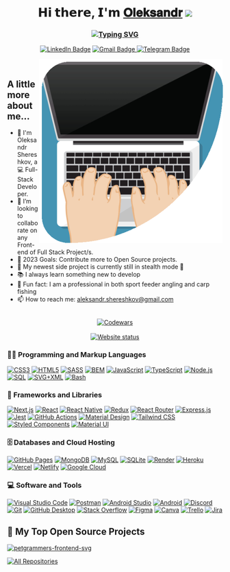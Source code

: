 <h1 align="center">𝗛𝗶 𝘁𝗵𝗲𝗿𝗲, 𝗜'𝗺
<a href="https://www.linkedin.com/in/aleksandr-shereshkov/" target="_blank">𝐎𝐥𝐞𝐤𝐬𝐚𝐧𝐝𝐫</a>
<img src="https://github.com/blackcater/blackcater/raw/main/images/Hi.gif" height="32"/></h1>

<h3 align="center"><a href="https://git.io/typing-svg"><img src="https://readme-typing-svg.herokuapp.com?font=Fira+Code&pause=2000&background=B0FF6800&center=true&random=false&width=435&lines=%F0%9F%91%A8%E2%80%8D%F0%9F%92%BB%EF%BC%A6%EF%BD%95%EF%BD%8C%EF%BD%8C-%EF%BC%B3%EF%BD%94%EF%BD%81%EF%BD%83%EF%BD%8B+%EF%BC%A4%EF%BD%85%EF%BD%96%EF%BD%85%EF%BD%8C%EF%BD%8F%EF%BD%90%EF%BD%85%EF%BD%92%F0%9F%91%A8%E2%80%8D%F0%9F%92%BB" alt="Typing SVG" /></a></h3>

<div id="badges">
    <p align="center">
        <a href="https://www.linkedin.com/in/aleksandr-shereshkov/"><img src="https://img.shields.io/badge/LinkedIn-blue?logo=linkedin&logoColor=white" alt="LinkedIn Badge"></a>
        <a href="mailto:aleksandr.shereshkov@gmail.com"><img src="https://img.shields.io/badge/Gmail-D14836?logo=gmail&logoColor=white" alt="Gmail Badge">
        </a>
        <a href="https://t.me/Alexander_Shereshkov"><img src="https://img.shields.io/badge/Telegram-2CA5E0?logo=telegram&logoColor=white" alt="Telegram Badge">
        </a>
    </p>

</div>
<div>
<img align="right" width="430" src="./image/full2.gif" />
<br/>

## A little more about me...

<ul>
  <li> 👨 I'm Oleksandr Shereshkov, a 💻 Full-Stack Developer. </li>
  <li> 👯 I’m looking to collaborate on any Front-end of Full Stack Project/s.</li>
  <li> 🥅 2023 Goals: Contribute more to Open Source projects.</li>
  <li> 🔭 My newest side project is currently still in stealth mode 🤫 </li>
  <li> 📚 I always learn something new to develop</li>
  <li> 🎣 Fun fact: I am a professional in both sport feeder angling and carp fishing </li>
  <li> 📫 How to reach me: <a href="mailto: aleksandr.shereshkov@gmail.com">aleksandr.shereshkov@gmail.com</a> </li>
</li>
</ul>
</div>

<div align="center">
<br/>
<a  href="https://www.codewars.com/users/AleksandrSherehkov">
  <img src="https://www.codewars.com/users/AleksandrSherehkov/badges/large" alt="Codewars">
</a>
</div>
<div align="center">
<br/>
<a href="http://monip.org">
  <img src="https://img.shields.io/website-up-down-green-red/http/monip.org.svg" alt="Website status">
</a>
</div>

 <h3>👨‍💻 Programming and Markup Languages</h3>
 <p>
 <a href="#"><img alt="CSS3" src="https://img.shields.io/badge/CSS3-1572B6.svg?logo=css3&logoColor=white"></a>
 <a href="#"><img alt="HTML5" src="https://img.shields.io/badge/HTML5-E34F26.svg?logo=html5&logoColor=white"></a>
 <a href="#"><img alt="SASS" src="https://img.shields.io/badge/Sass-CC6699.svg?logo=sass&logoColor=white"></a>
<a href=#"><img alt="BEM" src="https://img.shields.io/badge/BEM-black.svg?logo=bem&logoColor=white"></a>
<a href=#"><img alt="JavaScript" src="https://img.shields.io/badge/JavaScript-F7DF1E.svg?logo=javascript&logoColor=black"></a>
<a href="#"><img alt="TypeScript" src="https://img.shields.io/badge/TypeScript-007ACC.svg?logo=typescript&logoColor=white"></a>
<a href="#"><img alt="Node.js" src="https://img.shields.io/badge/Node.js-43853D.svg?logo=node.js&logoColor=white"></a>
<a href="#"><img alt="SQL" src="https://custom-icon-badges.demolab.com/badge/SQL-025E8C.svg?logo=database&logoColor=white"></a>
<a href="#"><img alt="SVG+XML" src="https://img.shields.io/badge/SVG%2BXML-e0982c.svg?logo=svg&logoColor=white"></a>
<a href="3"><img alt="Bash" src="https://img.shields.io/badge/Bash-121011.svg?logo=gnu-bash&logoColor=white"></a>
</p>

 <h3>🧰 Frameworks and Libraries</h3>

  <p>
    <a href="#"><img alt="Next.js" src="https://img.shields.io/badge/Next.js-black.svg?logo=Next.js&logoColor=white"></a>
    <a href="#"><img alt="React" src="https://img.shields.io/badge/React-20232a.svg?logo=react&logoColor=%2361DAFB"></a>
    <a href="#"><img alt="React Native" src="https://img.shields.io/badge/React_Native-20232a.svg?logo=react&logoColor=%2361DAFB"></a>
    <a href="#"><img alt="Redux" src="https://img.shields.io/badge/Redux-593D88.svg?logo=redux&logoColor=white"></a>
    <a href="#"><img alt="React Router" src="https://img.shields.io/badge/React_Router-CA4245.svg?logo=react-router&logoColor=white"></a>
    <a href="#"><img alt="Express.js" src="https://img.shields.io/badge/Express.js-404d59.svg?logo=express&logoColor=white"></a>
    <a href="#"><img alt="Jest" src="https://img.shields.io/badge/Jest-323330?.svg?logo=Jest&logoColor=white"></a>
    <a href="#"><img alt="GitHub Actions" src="https://img.shields.io/badge/GitHub%20Actions-2671E5.svg?logo=github%20actions&logoColor=white"></a>
    <a href="#"><img alt="Material Design" src="https://img.shields.io/badge/Material%20Design-0081CB.svg?logo=material-design&logoColor=white"></a>
    <a href="#"><img alt="Tailwind CSS" src="https://img.shields.io/badge/Tailwind_CSS-38B2AC.svg?logo=tailwind-css&logoColor=white"></a>
    <a href="#"><img alt="Styled Components" src="https://img.shields.io/badge/styled--components-DB7093.svg?logo=styled-components&logoColor=white"></a>
    <a href="#"><img alt="Material UI" src="https://img.shields.io/badge/Material--UI-0081CB.svg?logo=material-ui&logoColor=white"></a>
    
  </p>

  <h3>🗄️ Databases and Cloud Hosting</h3>

  <p>
      <a href="#"><img alt="GitHub Pages" src="https://img.shields.io/badge/GitHub%20Pages-327FC7.svg?logo=github&logoColor=white"></a>
      <a href="#"><img alt="MongoDB" src ="https://img.shields.io/badge/MongoDB-4ea94b.svg?logo=mongodb&logoColor=white"></a>
      <a href="#"><img alt="MySQL" src="https://img.shields.io/badge/MySQL-00f.svg?logo=mysql&logoColor=white"></a>
      <a href="#"><img alt="SQLite" src ="https://img.shields.io/badge/SQLite-07405e.svg?logo=sqlite&logoColor=white"></a>
      <a href="#"><img alt="Render" src="https://img.shields.io/badge/Render-00979D.svg?logo=render&logoColor=white"></a>
      <a href="#"><img alt="Heroku" src="https://img.shields.io/badge/Heroku-430098.svg?logo=heroku&logoColor=white"></a>
      <a href="#"><img alt="Vercel" src="https://img.shields.io/badge/Vercel-000000.svg?logo=vercel&logoColor=white"></a>
      <a href="#"><img alt="Netlify" src="https://img.shields.io/badge/Netlify-00C7B7.svg?logo=netlify&logoColor=white"></a>
    <a href="#"><img alt="Google Cloud" src="https://img.shields.io/badge/Google_Cloud-4285F4?.svg?logo=google-cloud&logoColor=white"></a>
  </p>

  <h3>💻 Software and Tools</h3>

  <p>
      <a href="#"><img alt="Visual Studio Code" src="https://img.shields.io/badge/Visual%20Studio%20Code-0078d7.svg?logo=visual-studio-code&logoColor=white"></a>
      <a href="#"><img alt="Postman" src="https://img.shields.io/badge/Postman-FF6C37?logo=postman&logoColor=white"></a>
      <a href="#"><img alt="Android Studio" src="https://img.shields.io/badge/Android%20Studio-008678.svg?logo=android-studio&logoColor=white"></a>
      <a href="#"><img alt="Android" src="https://img.shields.io/badge/Android-3DDC84?logo=android&logoColor=white"></a>
      <a href="#"><img alt="Discord" src="https://img.shields.io/badge/-Discord-5865F2.svg?logo=discord&logoColor=white"></a>
      <a href="#"><img alt="Git" src="https://img.shields.io/badge/Git-F05033.svg?logo=git&logoColor=white"></a>
      <a href="#"><img alt="GitHub Desktop" src="https://img.shields.io/badge/GitHub%20Desktop-8034A9.svg?logo=github&logoColor=white"></a>
      <a href="#"><img alt="Stack Overflow" src="https://img.shields.io/badge/-Stack%20Overflow-FE7A16?logo=stack-overflow&logoColor=white"></a>
      <a href="#"><img alt="Figma" src="https://img.shields.io/badge/Figma-F24E1E.svg?logo=figma&logoColor=white"></a>
      <a href="#"><img alt="Canva" src="https://img.shields.io/badge/Canva-%2300C4CC.svg?logo=Canva&logoColor=white"></a>
      <a href="#"><img alt="Trello" src="https://img.shields.io/badge/Trello-0052CC.svg?logo=trello&logoColor=white"></a>
      <a href="#"><img alt="Jira" src="https://img.shields.io/badge/Jira-0052CC.svg?logo=Jira&logoColor=white"></a>
  </p>

  <h2>📘 My Top Open Source Projects</h2>

 <p align="left">
    <a href="https://github.com/AleksandrSherehkov/petgrammers-frontend-svg"><img width="278" src="https://AleksandrSherehkov-github-petgrammers-frontend.vercel.app/api/pin/?username=AleksandrSherehkov&repo=petgrammers-frontend-svg&theme=react&bg_color=1F222E&title_color=F85D7F&hide_border=true&icon_color=F8D866&show_icons=false" alt="petgrammers-frontend-svg"></a>
    <!-- <a href="https://github.com/DenverCoder1/github-readme-streak-stats"><img width="278" src="https://denvercoder1-github-readme-stats.vercel.app/api/pin/?username=DenverCoder1&repo=github-readme-streak-stats&theme=react&bg_color=1F222E&title_color=F85D7F&hide_border=true&icon_color=F8D866&show_icons=false" alt="github-readme-streak-stats"></a>
    <a href="https://github.com/DenverCoder1/custom-icon-badges"><img width="278" src="https://denvercoder1-github-readme-stats.vercel.app/api/pin?username=DenverCoder1&repo=custom-icon-badges&theme=react&bg_color=1F222E&title_color=F85D7F&hide_border=true&icon_color=F8D866&show_icons=false" alt="custom-icon-badges"></a>
    <a href="https://github.com/DenverCoder1/github-readme-youtube-cards"><img width="278" src="https://denvercoder1-github-readme-stats.vercel.app/api/pin/?username=DenverCoder1&repo=github-readme-youtube-cards&theme=react&bg_color=1F222E&title_color=F85D7F&hide_border=true&icon_color=F8D866&show_icons=false" alt="github-readme-youtube-cards"></a>
    <a href="https://github.com/DenverCoder1/unedit-for-reddit"><img width="278" src="https://denvercoder1-github-readme-stats.vercel.app/api/pin/?username=DenverCoder1&repo=unedit-for-reddit&theme=react&bg_color=1F222E&title_color=F85D7F&hide_border=true&icon_color=F8D866&show_icons=false" alt="unedit-for-reddit"></a>
    <a href="https://github.com/DenverCoder1/unicode-formatter"><img width="278" src="https://denvercoder1-github-readme-stats.vercel.app/api/pin/?username=DenverCoder1&repo=unicode-formatter&theme=react&bg_color=1F222E&title_color=F85D7F&hide_border=true&icon_color=F8D866&show_icons=false" alt="unicode-formatter"></a>
    <a href="https://github.com/DenverCoder1/latex-gboard-dictionary"><img width="278" src="https://denvercoder1-github-readme-stats.vercel.app/api/pin/?username=DenverCoder1&repo=latex-gboard-dictionary&theme=react&bg_color=1F222E&title_color=F85D7F&hide_border=true&icon_color=F8D866&show_icons=false&show_description=false" alt="latex-gboard-dictionary"></a>
    <a href="https://github.com/DenverCoder1/minimalistic-wallpaper-collection"><img width="278" src="https://denvercoder1-github-readme-stats.vercel.app/api/pin/?username=DenverCoder1&repo=minimalistic-wallpaper&theme=react&bg_color=1F222E&title_color=F85D7F&hide_border=true&icon_color=F8D866&show_icons=false&show_description=false" alt="minimalistic-wallpaper-collection"></a>
    <a href="https://github.com/DenverCoder1/table2ascii"><img width="278" src="https://denvercoder1-github-readme-stats.vercel.app/api/pin/?username=DenverCoder1&repo=table2ascii&theme=react&bg_color=1F222E&title_color=F85D7F&hide_border=true&icon_color=F8D866&show_icons=false&show_description=false" alt="table2ascii"></a>
  </p> -->

<a href="https://github.com/AleksandrSherehkov?tab=repositories&sort=stargazers"><img alt="All Repositories" title="All Repositories" src="https://custom-icon-badges.demolab.com/badge/-Click%20Here%20For%20All%20My%20Repos-1F222E?style=for-the-badge&logoColor=white&logo=repo"/></a>

